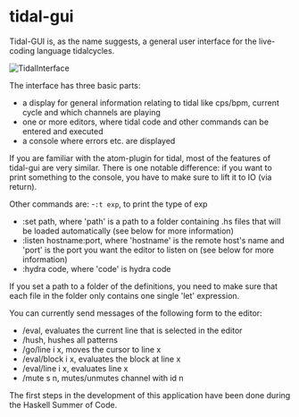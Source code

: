 # tidal-gui

Tidal-GUI is, as the name suggests, a general user interface for the live-coding language tidalcycles.

![TidalInterface](https://cdn.discordapp.com/attachments/709321653737357367/1004336914809225236/Bildschirmfoto_von_2022-08-03_11-53-08.png)

The interface has three basic parts: 
- a display for general information relating to tidal like cps/bpm, current cycle and which channels are playing
- one or more editors, where tidal code and other commands can be entered and executed
- a console where errors etc. are displayed

If you are familiar with the atom-plugin for tidal, most of the features of tidal-gui are very similar. There is one notable difference: if you want to print something to the console, you have to make sure to lift it to IO (via return).

Other commands are:
-`:t exp`, to print the type of exp
- :set path, where 'path' is a path to a folder containing .hs files that will be loaded automatically (see below for more information)
- :listen hostname:port, where 'hostname' is the remote host's name and 'port' is the port you want the editor to listen on (see below for more information)
- :hydra code, where 'code' is hydra code

If you set a path to a folder of the definitions, you need to make sure that each file in the folder only contains one single 'let' expression.

You can currently send messages of the following form to the editor:
- /eval, evaluates the current line that is selected in the editor
- /hush, hushes all patterns
- /go/line i x, moves the cursor to line x
- /eval/block i x, evaluates the block at line x
- /eval/line i x, evaluates line x
- /mute s n, mutes/unmutes channel with id n

The first steps in the development of this application have been done during the Haskell Summer of Code.
